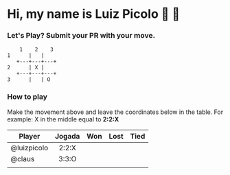 # Hi, my name is Luiz Picolo 👋 👋

### Let's Play? Submit your PR with your move.

        1    2    3
    1      |   | 
       +---+---+---+
    2      | X | 
       +---+---+---+
    3      |   | O 

### How to play

Make the movement above and leave the coordinates below in the table. For example: X in the middle equal to **2:2:X**

|Player      | Jogada   |    Won  |  Lost  |   Tied   |
|------------|:--------:|:-------:|:-------:|:---------:|
|@luizpicolo |  2:2:X   |         |        |          |
|@claus      |  3:3:O   |         |        |          |
|            |          |         |        |          |
